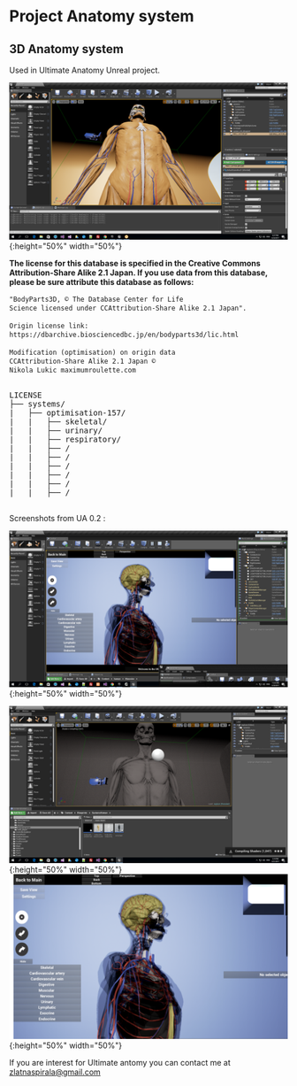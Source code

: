 # Project Anatomy system #
## 3D Anatomy system ##

Used in Ultimate Anatomy Unreal project.

![Ultimate Anatomy](https://github.com/zlatnaspirala/anatomy-system/blob/master/screenshots/developing.png){:height="50%" width="50%"}

<b>
The license for this database is specified in the Creative Commons Attribution-Share Alike 2.1 Japan.
If you use data from this database, please be sure attribute this database as follows:
</b>

```
"BodyParts3D, © The Database Center for Life
Science licensed under CCAttribution-Share Alike 2.1 Japan".

Origin license link: https://dbarchive.biosciencedbc.jp/en/bodyparts3d/lic.html

Modification (optimisation) on origin data
CCAttribution-Share Alike 2.1 Japan ©
Nikola Lukic maximumroulette.com
```

<pre>

LICENSE
├── systems/
|   ├── optimisation-157/
|   |   ├── skeletal/
|   |   ├── urinary/
|   |   ├── respiratory/
|   |   ├── /
|   |   ├── /
|   |   ├── /
|   |   ├── /
|   |   ├── /
|   |   ├── /

</pre>

Screenshots from UA 0.2 :

![Ultimate Anatomy](https://github.com/zlatnaspirala/anatomy-system/blob/master/screenshots/ultimate-anatomy-2.png){:height="50%" width="50%"}

![Ultimate Anatomy](https://github.com/zlatnaspirala/anatomy-system/blob/master/screenshots/ultimate-anatomy-3d-interactive.png){:height="50%" width="50%"}
![Ultimate Anatomy](https://github.com/zlatnaspirala/anatomy-system/blob/master/screenshots/ultimate-anatomy.png){:height="50%" width="50%"}

If you are interest for Ultimate antomy you can contact me at zlatnaspirala@gmail.com
